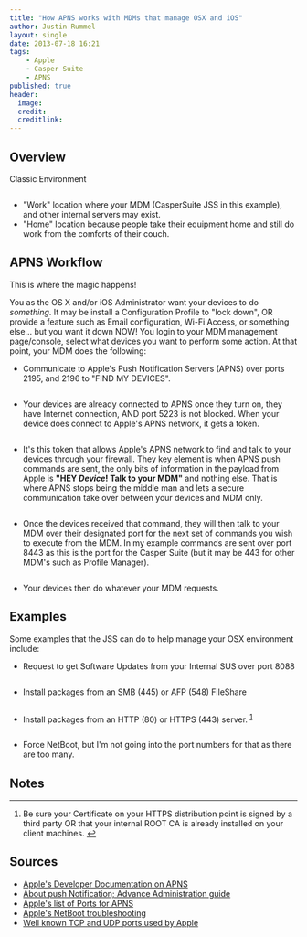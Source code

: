 ```yaml
---
title: "How APNS works with MDMs that manage OSX and iOS"
author: Justin Rummel
layout: single
date: 2013-07-18 16:21
tags:
    - Apple
    - Casper Suite
    - APNS
published: true
header:
  image:
  credit:
  creditlink:
---
```

## Overview

Classic Environment

<figure>
<a href="{{ site.url }}/images/2013/07/18/apns-2.png"><img src="{{ site.url }}/images/2013/07/18/apns-2_480.png" alt="" title="" /></a>
</figure>

-	"Work" location where your MDM (CasperSuite JSS in this example), and other internal servers may exist.
-	"Home" location because people take their equipment home and still do work from the comforts of their couch.

## APNS Workflow

This is where the magic happens!

You as the OS X and/or iOS Administrator want your devices to do *something*.  It may be install a Configuration Profile to "lock down", OR provide a feature such as Email configuration, Wi-Fi Access, or something else... but you want it down NOW!  You login to your MDM management page/console, select what devices you want to perform some action.  At that point, your MDM does the following:

-	Communicate to Apple's Push Notification Servers (APNS) over ports 2195, and 2196 to "FIND MY DEVICES".

<figure>
<a href="{{ site.url }}/images/2013/07/18/apns-3.png"><img src="{{ site.url }}/images/2013/07/18/apns-3_480.png" alt="" title="" /></a>
</figure>

-	Your devices are already connected to APNS once they turn on, they have Internet connection, AND port 5223 is not blocked.  When your device does connect to Apple's APNS network, it gets a token.

<figure>
<a href="{{ site.url }}/images/2013/07/18/apns-4.png"><img src="{{ site.url }}/images/2013/07/18/apns-4_480.png" alt="" title="" /></a>
</figure>

-	It's this token that allows Apple's APNS network to find and talk to your devices through your firewall. They key element is when APNS push commands are sent, the only bits of information in the payload from Apple is **"HEY *Device*!  Talk to your MDM"** and nothing else.  That is where APNS stops being the middle man and lets a secure communication take over between your devices and MDM only.

<figure>
<a href="{{ site.url }}/images/2013/07/18/apns-5.png"><img src="{{ site.url }}/images/2013/07/18/apns-5_480.png" alt="" title="" /></a>
</figure>

-	Once the devices received that command, they will then talk to your MDM over their designated port for the next set of commands you wish to execute from the MDM.  In my example commands are sent over port 8443 as this is the port for the Casper Suite (but it may be 443 for other MDM's such as Profile Manager).

<figure>
<a href="{{ site.url }}/images/2013/07/18/apns-6.png"><img src="{{ site.url }}/images/2013/07/18/apns-6_480.png" alt="" title="" /></a>
</figure>

-	Your devices then do whatever your MDM requests.

## Examples

Some examples that the JSS can do to help manage your OSX environment include:

-	Request to get Software Updates from your Internal SUS over port 8088

<figure>
<a href="{{ site.url }}/images/2013/07/18/apns-7.png"><img src="{{ site.url }}/images/2013/07/18/apns-7_480.png" alt="" title="" /></a>
</figure>

-	Install packages from an SMB (445) or AFP (548) FileShare

<figure>
<a href="{{ site.url }}/images/2013/07/18/apns-8.png"><img src="{{ site.url }}/images/2013/07/18/apns-8_480.png" alt="" title="" /></a>
</figure>

-	Install packages from an HTTP (80) or HTTPS (443) server.&nbsp;<sup id="fnr1-2013-07-18">[1]</sup>

<figure>
<a href="{{ site.url }}/images/2013/07/18/apns-9.png"><img src="{{ site.url }}/images/2013/07/18/apns-9_480.png" alt="" title="" /></a>
</figure>

-	Force NetBoot, but I'm not going into the port numbers for that as there are too many.

## Notes

<div class="footnotes">
<hr />
<ol>
	<li id="fn1-2013-07-18">
		<p>Be sure your Certificate on your HTTPS distribution point is signed by a third party OR that your internal ROOT CA is already installed on your client machines.&nbsp;<a href="#fnr1-2013-07-18" class="footnoteBackLink" title="Jump back to footnote 1 in the text.">&#8617;</a></p>
	</li>
</ol>
</div>

## Sources

-	[Apple's Developer Documentation on APNS][APNS]
-	[About push Notification; Advance Administration guide][push]
-	[Apple's list of Ports for APNS][ports]
-	[Apple's NetBoot troubleshooting][netboot]
-	[Well known TCP and UDP ports used by Apple][wellKnown]

[APNS]: http://developer.apple.com/library/mac/#documentation/NetworkingInternet/Conceptual/RemoteNotificationsPG/Chapters/ApplePushService.html#//apple_ref/doc/uid/TP40008194-CH100-SW9 
[push]: https://help.apple.com/advancedserveradmin/mac/10.8/#apdBCCA9A8E-119C-4871-BB33-8C98264D9572 
[ports]: http://support.apple.com/kb/TS4264 
[netboot]: http://support.apple.com/kb/ts3678 
[wellKnown]: http://support.apple.com/kb/TS1629 

[1]: #fn1-2013-07-18
